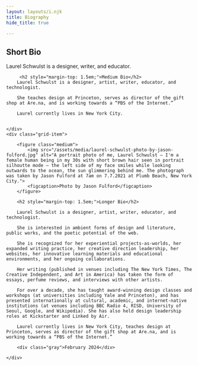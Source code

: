 ```yaml
---
layout: layouts/i.njk
title: Biography
hide_title: true

---
```


<div class="grid" id="double">
    <div class="grid-item">
        <h2>Short Bio</h2>
        Laurel Schwulst is a designer, writer, and educator.

         <h2 style="margin-top: 1.5em;">Medium Bio</h2>
        Laurel Schwulst is a designer, artist, writer, educator, and technologist.
        
        She teaches design at Princeton, serves as director of the gift shop at Are.na, and is working towards a “PBS of the Internet.”

        Laurel currently lives in New York City.


    </div>
    <div class="grid-item">

        <figure class="medium">
            <img src="/assets/media/laurel-schwulst-photo-by-jason-fulford.jpg" alt="A portrait photo of me, Laurel Schwulst — I'm a female human being in my 30s with short brown hair seen in portrait silhoutte mode — the left side of my face smiles while looking outwards to the ocean, the sun glimmering behind me. The photograph was taken by Jason Fulford at 7am on 7.7.2021 at Plumb Beach, New York City.">
            <figcaption>Photo by Jason Fulford</figcaption>
        </figure>

        <h2 style="margin-top: 1.5em;">Longer Bio</h2>

        Laurel Schwulst is a designer, artist, writer, educator, and technologist.

        She is interested in ambient forms of design and literature, public works, and the poetic potential of the web.

        She is recognized for her experiential projects-as-worlds, her expanded writing practice, her creative direction leadership, her websites, her innovative learning materials and educational environments, and her ongoing collaborations.

        Her writing (published in venues including The New York Times, The Creative Independent, and Art in America) has taken the form of essays, perfume reviews, and interviews with other artists.

        For over a decade, she has taught award-winning design classes and workshops (at universities including Yale and Princeton), and has presented internationally at cultural, academic, and internet-native institutions (at venues including BBC Radio 4, RISD, University of Seoul, Google, and Wikipedia). She has also held design leadership roles at Kickstarter and Linked by Air.

        Laurel currently lives in New York City, teaches design at Princeton, serves as director of the gift shop at Are.na, and is working towards a “PBS of the Internet.”
        
        <div class="gray">February 2024</div>

    </div>
</div>